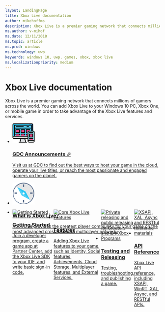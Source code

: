 ```yaml
---
layout: LandingPage
title: Xbox Live documentation
author: mikehoffms
description: Xbox Live is a premier gaming network that connects millions of gamers across the world.
ms.author: v-mihof
ms.date: 12/11/2018
ms.topic: article
ms.prod: windows
ms.technology: uwp
keywords: windows 10, uwp, games, xbox, xbox live
ms.localizationpriority: medium
---
```


<h1>Xbox Live documentation</h1>

<p>
  Xbox Live is a premier gaming network that connects millions of gamers across the world.
  You can add Xbox Live to your Windows 10 PC, Xbox One, or mobile game in order to take advantage of the Xbox Live features and services.
</p>

<ul class="cardsY panelContent cols cols2">
    <li>
        <a href="https://developer.microsoft.com/games/news-and-events/gdc2019" target="_blank">
            <div class="cardSize">
                <div class="cardPadding">
                    <div class="card">
                        <div class="cardImageOuter">
                            <div class="cardImage">
                                <img src="images/getting_started/mobile-gdc.svg" alt="Mobile and Xbox Live Features" />
                            </div>
                        </div>
                        <div class="cardText">
                            <h3>GDC Announcements &#11008;</h3>
                            <p>Visit us at GDC to find out the best ways to host your game in the cloud, operate your live titles, or reach the most passionate and engaged gamers on the planet.</p>
                        </div>
                    </div>
                </div>
            </div>
        </a>
    </li>
    <li>
        <a href="what-is-xbox-live.md">
            <div class="cardSize">
                <div class="cardPadding">
                    <div class="card">
                        <div class="cardImageOuter">
                            <div class="cardImage">
                                <img src="images/getting_started/what-is-xbl.svg" alt="What is Xbox Live?" />
                            </div>
                        </div>
                        <div class="cardText"> 
                            <h3>What is Xbox Live?</h3>
                            <p>Xbox Live provides the greatest player community for your game on the most advanced cross-platform multiplayer network.</p>
                        </div>
                    </div>
                </div>
            </div>
        </a>
    </li>
</ul>


<ul class="cardsK panelContent cols cols2" style="display: flex; margin-top: -94px;">
    <li>
        <a href="get-started/index.md">
            <div class="cardSize">
                <div class="cardPadding">
                    <div class="card">
                        <div class="cardImageOuter">
                            <div class="cardImage bdgAccent1">
                                <img src="https://docs.microsoft.com/media/illustrations/biztalk-get-started-get-started.svg" alt="Getting Started" />
                            </div>
                        </div>
                        <div class="cardText">
                            <h3>Getting Started</h3>
                            <p>Join a developer program, create a game app at Partner Center, add the Xbox Live SDK to your IDE, and write basic sign-in code.</p>
                        </div>
                    </div>
                </div>
            </div>
        </a>
    </li>
    <li>
        <a href="features/index.md">
            <div class="cardSize">
                <div class="cardPadding">
                    <div class="card">
                        <div class="cardImageOuter">
                            <div class="cardImage bdgAccent1">
                                <img src="https://docs.microsoft.com/media/illustrations/sql-database-develop.svg" alt="Core Xbox Live Features" />
                            </div>
                        </div>
                        <div class="cardText">
                            <h3>Features</h3>
                            <p>Adding Xbox Live features to your game, such as Identity, Social features, Achievements, Cloud Storage, Multiplayer features, and External Services.</p>
                        </div>
                    </div>
                </div>
            </div>
        </a>
    </li>
    <li>
        <a href="releasing/releasing.md">
            <div class="cardSize">
                <div class="cardPadding">
                    <div class="card">
                        <div class="cardImageOuter">
                            <div class="cardImage">
                                <img src="https://docs.microsoft.com/media/illustrations/team-services-dev-ops-test.svg" alt="Private releasing and public releasing for Creators and ID@Xbox Programs" />
                            </div>
                        </div>
                        <div class="cardText">
                            <h3>Testing and Releasing</h3>
                            <p>Testing, troubleshooting, and publishing a game.</p>
                        </div>
                    </div>
                </div>
            </div>
        </a>
    </li>
    <li>
        <a href="api-reference.md">
            <div class="cardSize">
                <div class="cardPadding">
                    <div class="card">
                        <div class="cardImageOuter">
                            <div class="cardImage">
                                <img src="https://docs.microsoft.com/media/illustrations/nuget-tools-reference_2.svg" alt="XSAPI, XAL, Async and RESTful reference materials" />
                            </div>
                        </div>
                        <div class="cardText">
                            <h3>API Reference</h3>
                             <p>Xbox Live API reference, including XSAPI, WinRT, XAL, Async, and RESTful APIs.</p>
                        </div>
                    </div>
                </div>
            </div>
        </a>
    </li>
</ul>
